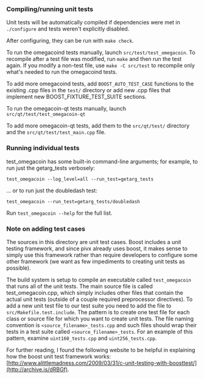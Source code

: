 ### Compiling/running unit tests

Unit tests will be automatically compiled if dependencies were met in `./configure`
and tests weren't explicitly disabled.

After configuring, they can be run with `make check`.

To run the omegacoind tests manually, launch `src/test/test_omegacoin`. To recompile
after a test file was modified, run `make` and then run the test again. If you
modify a non-test file, use `make -C src/test` to recompile only what's needed
to run the omegacoind tests.

To add more omegacoind tests, add `BOOST_AUTO_TEST_CASE` functions to the existing
.cpp files in the `test/` directory or add new .cpp files that
implement new BOOST_FIXTURE_TEST_SUITE sections.

To run the omegacoin-qt tests manually, launch `src/qt/test/test_omegacoin-qt`

To add more omegacoin-qt tests, add them to the `src/qt/test/` directory and
the `src/qt/test/test_main.cpp` file.

### Running individual tests

test_omegacoin has some built-in command-line arguments; for
example, to run just the getarg_tests verbosely:

    test_omegacoin --log_level=all --run_test=getarg_tests

... or to run just the doubledash test:

    test_omegacoin --run_test=getarg_tests/doubledash

Run `test_omegacoin --help` for the full list.

### Note on adding test cases

The sources in this directory are unit test cases.  Boost includes a
unit testing framework, and since pivx already uses boost, it makes
sense to simply use this framework rather than require developers to
configure some other framework (we want as few impediments to creating
unit tests as possible).

The build system is setup to compile an executable called `test_omegacoin`
that runs all of the unit tests.  The main source file is called
test_omegacoin.cpp, which simply includes other files that contain the
actual unit tests (outside of a couple required preprocessor
directives). To add a new unit test file to our test suite you need
to add the file to `src/Makefile.test.include`. The pattern is to
create one test file for each class or source file for which you want
to create unit tests.  The file naming convention is
`<source_filename>_tests.cpp` and such files should wrap their tests
in a test suite called `<source_filename>_tests`.  For an example of
this pattern, examine `uint160_tests.cpp` and `uint256_tests.cpp`.

For further reading, I found the following website to be helpful in
explaining how the boost unit test framework works:
[http://www.alittlemadness.com/2009/03/31/c-unit-testing-with-boosttest/](http://archive.is/dRBGf).
